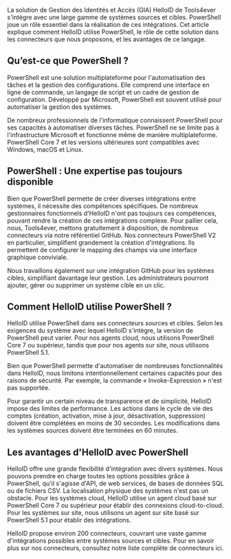La solution de Gestion des Identités et Accès (GIA) HelloID de Tools4ever s'intègre avec une large gamme de systèmes sources et cibles. PowerShell joue un rôle essentiel dans la réalisation de ces intégrations. Cet article explique comment HelloID utilise PowerShell, le rôle de cette solution dans les connecteurs que nous proposons, et les avantages de ce langage. 

## Qu’est-ce que PowerShell ?
PowerShell est une solution multiplateforme pour l'automatisation des tâches et la gestion des configurations. Elle comprend une interface en ligne de commande, un langage de script et un cadre de gestion de configuration. Développé par Microsoft, PowerShell est souvent utilisé pour automatiser la gestion des systèmes.

De nombreux professionnels de l'informatique connaissent PowerShell pour ses capacités à automatiser diverses tâches. PowerShell ne se limite pas à l'infrastructure Microsoft et fonctionne même de manière multiplateforme. PowerShell Core 7 et les versions ultérieures sont compatibles avec Windows, macOS et Linux.

## PowerShell : Une expertise pas toujours disponible
Bien que PowerShell permette de créer diverses intégrations entre systèmes, il nécessite des compétences spécifiques. De nombreux gestionnaires fonctionnels d'HelloID n'ont pas toujours ces compétences, pouvant rendre la création de ces intégrations complexe.
Pour pallier cela, nous, Tools4ever, mettons gratuitement à disposition, de nombreux connecteurs via notre référentiel GitHub. Nos connecteurs PowerShell V2 en particulier, simplifient grandement la création d'intégrations. Ils permettent de configurer le mapping des champs via une interface graphique conviviale.

Nous travaillons également sur une intégration GitHub pour les systèmes cibles, simplifiant davantage leur gestion. Les administrateurs pourront ajouter, gérer ou supprimer un système cible en un clic.

## Comment HelloID utilise PowerShell ? 
HelloID utilise PowerShell dans ses connecteurs sources et cibles. Selon les exigences du système avec lequel HelloID s'intègre, la version de PowerShell peut varier. Pour nos agents cloud, nous utilisons PowerShell Core 7 ou supérieur, tandis que pour nos agents sur site, nous utilisons PowerShell 5.1.

Bien que PowerShell permette d'automatiser de nombreuses fonctionnalités dans HelloID, nous limitons intentionnellement certaines capacités pour des raisons de sécurité. Par exemple, la commande « Invoke-Expression » n'est pas supportée.

Pour garantir un certain niveau de transparence et de simplicité, HelloID impose des limites de performance. Les actions dans le cycle de vie des comptes (création, activation, mise à jour, désactivation, suppression) doivent être complétées en moins de 30 secondes. Les modifications dans les systèmes sources doivent être terminées en 60 minutes. 

## Les avantages d'HelloID avec PowerShell
HelloID offre une grande flexibilité d'intégration avec divers systèmes. Nous pouvons prendre en charge toutes les options possibles grâce à PowerShell, qu'il s'agisse d'API, de web services, de bases de données SQL ou de fichiers CSV.
La localisation physique des systèmes n'est pas un obstacle. Pour les systèmes cloud, HelloID utilise un agent cloud basé sur PowerShell Core 7 ou supérieur pour établir des connexions cloud-to-cloud. Pour les systèmes sur site, nous utilisons un agent sur site basé sur PowerShell 5.1 pour établir des intégrations.

HelloID propose environ 200 connecteurs, couvrant une vaste gamme d'intégrations possibles entre systèmes sources et cibles. Pour en savoir plus sur nos connecteurs, consultez notre liste complète de connecteurs ici.
